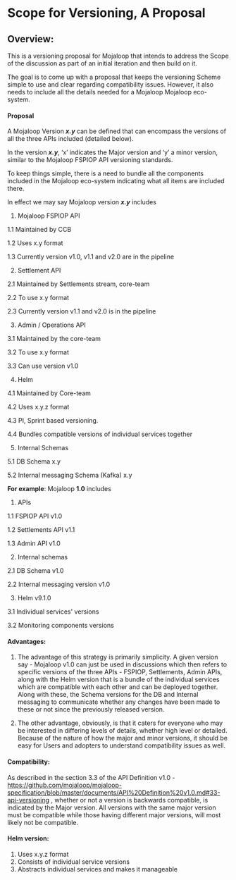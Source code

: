 # Scope for Versioning, A Proposal

## Overview:

This is a versioning proposal for Mojaloop that intends to address the Scope of the discussion as part of an initial iteration and then build on it.

The goal is to come up with a proposal that keeps the versioning Scheme simple to use and clear regarding compatibility issues. However, it also needs to include all the details needed for a Mojaloop  Mojaloop eco-system.


#### Proposal
A Mojaloop Version _**x.y**_ can be defined that can encompass the versions of all the three APIs included (detailed below).

In the version _**x.y**_, ‘x’ indicates the Major version and ‘y’ a minor version, similar to the Mojaloop FSPIOP API versioning standards.

To keep things simple, there is a need to bundle all the components included in the Mojaloop eco-system indicating what all items are included there.

In effect we may say Mojaloop version _**x.y**_ includes
1. Mojaloop FSPIOP API

1.1 Maintained by CCB

1.2 Uses x.y format

1.3 Currently version v1.0, v1.1 and v2.0 are in the pipeline

2. Settlement API

2.1 Maintained by Settlements stream, core-team

2.2 To use x.y format 

2.3 Currently version v1.1 and v2.0 is in the pipeline

3. Admin / Operations API

3.1 Maintained by the core-team

3.2 To use x.y format

3.3 Can use version v1.0

4. Helm

4.1 Maintained by Core-team

4.2 Uses x.y.z format

4.3 PI, Sprint based versioning.

4.4 Bundles compatible versions of individual services together

5. Internal Schemas

5.1 DB Schema x.y

5.2 Internal messaging Schema (Kafka) x.y

**For example**:
Mojaloop **1.0** includes
1. APIs

1.1 FSPIOP API v1.0

1.2 Settlements API v1.1

1.3 Admin API v1.0

2. Internal schemas

2.1 DB Schema v1.0

2.2 Internal messaging version v1.0

3. Helm v9.1.0

3.1 Individual services' versions

3.2 Monitoring components versions

#### Advantages:
1. The advantage of this strategy is primarily simplicity. A given version say - Mojaloop v1.0 can just be used in discussions which then refers to specific versions of the three APIs - FSPIOP, Settlements, Admin APIs, along with the Helm version that is a bundle of the individual services which are compatible with each other and can be deployed together. Along with these, the Schema versions for the DB and Internal messaging to communicate whether any changes have been made to these or not since the previously released version.

2. The other advantage, obviously, is that it caters for everyone who may be interested in differing levels of details, whether high level or detailed. Because of the nature of how the major and minor versions, it should be easy for Users and adopters to understand compatibility issues as well.

#### Compatibility:
As described in the section 3.3 of the API Definition v1.0 - https://github.com/mojaloop/mojaloop-specification/blob/master/documents/API%20Definition%20v1.0.md#33-api-versioning , whether or not a version is backwards compatible, is indicated by the Major version. All versions with the same major version must be compatible while those having different major versions, will most likely not be compatible.

#### Helm version:
1. Uses x.y.z format
2. Consists of individual service versions
3. Abstracts individual services and makes it manageable
